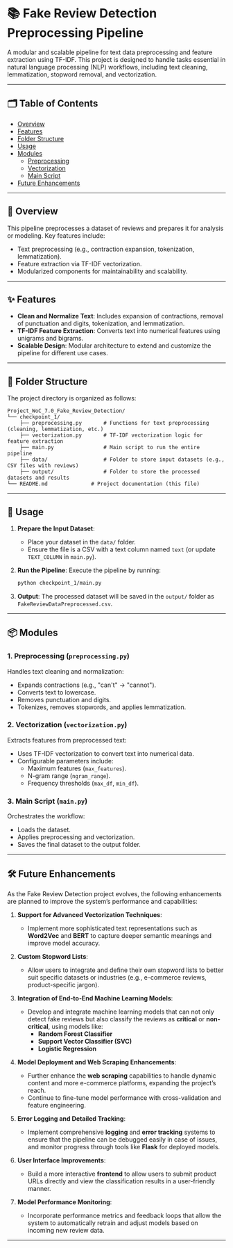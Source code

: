 # 📚 Fake Review Detection Preprocessing Pipeline

A modular and scalable pipeline for text data preprocessing and feature extraction using TF-IDF. This project is designed to handle tasks essential in natural language processing (NLP) workflows, including text cleaning, lemmatization, stopword removal, and vectorization.

---

## 🗂 Table of Contents

- [Overview](#-overview)
- [Features](#-features)
- [Folder Structure](#-folder-structure)
- [Usage](#-usage)
- [Modules](#-modules)
  - [Preprocessing](#1-preprocessing-preprocessingpy)
  - [Vectorization](#2-vectorization-vectorizationpy)
  - [Main Script](#3-main-script-mainpy)
- [Future Enhancements](#%EF%B8%8F-future-enhancements)

---

## 📝 Overview

This pipeline preprocesses a dataset of reviews and prepares it for analysis or modeling. Key features include:

- Text preprocessing (e.g., contraction expansion, tokenization, lemmatization).
- Feature extraction via TF-IDF vectorization.
- Modularized components for maintainability and scalability.

---

## ✨ Features

- **Clean and Normalize Text**: Includes expansion of contractions, removal of punctuation and digits, tokenization, and lemmatization.
- **TF-IDF Feature Extraction**: Converts text into numerical features using unigrams and bigrams.
- **Scalable Design**: Modular architecture to extend and customize the pipeline for different use cases.

---

## 📁 Folder Structure

The project directory is organized as follows:

```plaintext
Project_WoC_7.0_Fake_Review_Detection/
└── checkpoint_1/
    ├── preprocessing.py       # Functions for text preprocessing (cleaning, lemmatization, etc.)
    ├── vectorization.py       # TF-IDF vectorization logic for feature extraction
    ├── main.py                # Main script to run the entire pipeline
    ├── data/                  # Folder to store input datasets (e.g., CSV files with reviews)
    ├── output/                # Folder to store the processed datasets and results
└── README.md              # Project documentation (this file)
```
---

## 🚀 Usage

1. **Prepare the Input Dataset**:
   - Place your dataset in the `data/` folder.
   - Ensure the file is a CSV with a text column named `text` (or update `TEXT_COLUMN` in `main.py`).

2. **Run the Pipeline**:
   Execute the pipeline by running:

   ```bash
   python checkpoint_1/main.py
   ```

3. **Output**:
   The processed dataset will be saved in the `output/` folder as `FakeReviewDataPreprocessed.csv`.

---

## 📦 Modules

### **1. Preprocessing (`preprocessing.py`)**

Handles text cleaning and normalization:

- Expands contractions (e.g., "can't" → "cannot").
- Converts text to lowercase.
- Removes punctuation and digits.
- Tokenizes, removes stopwords, and applies lemmatization.

### **2. Vectorization (`vectorization.py`)**

Extracts features from preprocessed text:

- Uses TF-IDF vectorization to convert text into numerical data.
- Configurable parameters include:
  - Maximum features (`max_features`).
  - N-gram range (`ngram_range`).
  - Frequency thresholds (`max_df`, `min_df`).

### **3. Main Script (`main.py`)**

Orchestrates the workflow:

- Loads the dataset.
- Applies preprocessing and vectorization.
- Saves the final dataset to the output folder.

---

## 🛠️ Future Enhancements

As the Fake Review Detection project evolves, the following enhancements are planned to improve the system’s performance and capabilities:

1. **Support for Advanced Vectorization Techniques**:
   - Implement more sophisticated text representations such as **Word2Vec** and **BERT** to capture deeper semantic meanings and improve model accuracy.
2. **Custom Stopword Lists**:
   - Allow users to integrate and define their own stopword lists to better suit specific datasets or industries (e.g., e-commerce reviews, product-specific jargon).
3. **Integration of End-to-End Machine Learning Models**:
   - Develop and integrate machine learning models that can not only detect fake reviews but also classify the reviews as **critical** or **non-critical**, using models like:
     - **Random Forest Classifier**
     - **Support Vector Classifier (SVC)**
     - **Logistic Regression**
4. **Model Deployment and Web Scraping Enhancements**:
   - Further enhance the **web scraping** capabilities to handle dynamic content and more e-commerce platforms, expanding the project’s reach.
   - Continue to fine-tune model performance with cross-validation and feature engineering.

5. **Error Logging and Detailed Tracking**:
   - Implement comprehensive **logging** and **error tracking** systems to ensure that the pipeline can be debugged easily in case of issues, and monitor progress through tools like **Flask** for deployed models.

6. **User Interface Improvements**:
   - Build a more interactive **frontend** to allow users to submit product URLs directly and view the classification results in a user-friendly manner.

7. **Model Performance Monitoring**:
   - Incorporate performance metrics and feedback loops that allow the system to automatically retrain and adjust models based on incoming new review data.
---